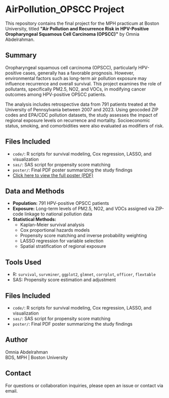 # AirPollution_OPSCC Project

This repository contains the final project for the MPH practicum at Boston University, titled **"Air Pollution and Recurrence Risk in HPV-Positive Oropharyngeal Squamous Cell Carcinoma (OPSCC)"** by Omnia Abdelrahman.

## Summary

Oropharyngeal squamous cell carcinoma (OPSCC), particularly HPV-positive cases, generally has a favorable prognosis. However, environmental factors such as long-term air pollution exposure may influence recurrence and overall survival. This project examines the role of pollutants, specifically PM2.5, NO2, and VOCs, in modifying cancer outcomes among HPV-positive OPSCC patients.

The analysis includes retrospective data from 791 patients treated at the University of Pennsylvania between 2007 and 2023. Using geocoded ZIP codes and EPA/CDC pollution datasets, the study assesses the impact of regional exposure levels on recurrence and mortality. Socioeconomic status, smoking, and comorbidities were also evaluated as modifiers of risk.

## Files Included

- `code/`: R scripts for survival modeling, Cox regression, LASSO, and visualization  
- `sas/`: SAS script for propensity score matching  
- `poster/`: Final PDF poster summarizing the study findings  
- [Click here to view the full poster (PDF)](poster/OPSCC_AirPollution_Poster.pdf)


## Data and Methods

- **Population:** 791 HPV-positive OPSCC patients
- **Exposure:** Long-term levels of PM2.5, NO2, and VOCs assigned via ZIP-code linkage to national pollution data
- **Statistical Methods:**
  - Kaplan-Meier survival analysis
  - Cox proportional hazards models
  - Propensity score matching and inverse probability weighting
  - LASSO regression for variable selection
  - Spatial stratification of regional exposure

## Tools Used

- R: `survival`, `survminer`, `ggplot2`, `glmnet`, `corrplot`, `officer`, `flextable`
- SAS: Propensity score estimation and adjustment

## Files Included

- `code/`: R scripts for survival modeling, Cox regression, LASSO, and visualization
- `sas/`: SAS script for propensity score matching
- `poster/`: Final PDF poster summarizing the study findings

## Author

Omnia Abdelrahman  
BDS, MPH | Boston University

## Contact

For questions or collaboration inquiries, please open an issue or contact via email.
